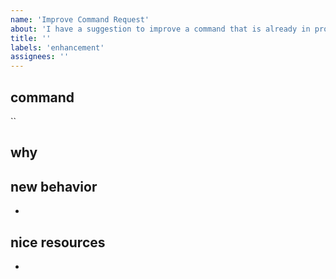```yaml
---
name: 'Improve Command Request'
about: 'I have a suggestion to improve a command that is already in production!'
title: ''
labels: 'enhancement'
assignees: ''
---
```


## command

<!-- write bellow (inside the backticks) which command do want to improve -->

``

## why

<!-- describe here why you need to improve this command -->

## new behavior

<!-- list herer all your behavioral requirements -->

-

## nice resources

<!-- optionally, add links that could be useful for those reading this issue -->

-
